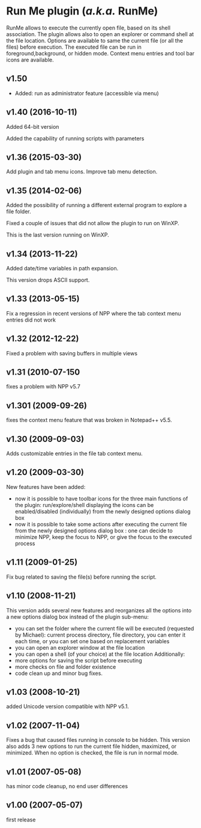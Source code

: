 # Run Me plugin (*a.k.a.* RunMe)
RunMe allows to execute the currently open file, based on its shell association. The plugin allows also to open an explorer or command shell at the file location. Options are available to same the current file (or all the files) before execution. The executed file can be run in foreground,background, or hidden mode. Context menu entries and tool bar icons are available.

## v1.50
- Added: run as administrator feature (accessible via menu)

## v1.40 (2016-10-11)
Added 64-bit version

Added the capability of running scripts with parameters

## v1.36 (2015-03-30)
Add plugin and tab menu icons. Improve tab menu detection.

## v1.35 (2014-02-06)
Added the possibility of running a different external program to explore a file folder.

Fixed a couple of issues that did not allow the plugin to run on WinXP.

This is the last version running on WinXP.

## v1.34 (2013-11-22)
Added date/time variables in path expansion.

This version drops ASCII support.

## v1.33 (2013-05-15)
Fix a regression in recent versions of NPP where the tab context menu entries did not work

## v1.32 (2012-12-22)
Fixed a problem with saving buffers in multiple views

## v1.31 (2010-07-150
fixes a problem with NPP v5.7

## v1.301 (2009-09-26)
fixes the context menu feature that was broken in Notepad++ v5.5.

## v1.30 (2009-09-03)
Adds customizable entries in the file tab context menu.

## v1.20 (2009-03-30)
New features have been added:
+ now it is possible to have toolbar icons for the three main functions of the plugin: run/explore/shell displaying the icons can be enabled/disabled (individually) from the newly designed options dialog box
+ now it is possible to take some actions after executing the current file from the newly designed options dialog box : one can decide to minimize NPP, keep the focus to NPP, or give the focus to the executed process

## v1.11 (2009-01-25)
Fix bug related to saving the file(s) before running the script.

## v1.10 (2008-11-21)
This version adds several new features and reorganizes all the options into a new options dialog box instead of the plugin sub-menu:
+ you can set the folder where the current file will be executed (requested by Michael): current process directory, file directory, you can enter it each time, or you can set one based on replacement variables
+ you can open an explorer window at the file location
+ you can open a shell (of your choice) at the file location
Additionally:
+ more options for saving the script before executing
+ more checks on file and folder existence
+ code clean up and minor bug fixes.

## v1.03 (2008-10-21)
added Unicode version compatible with NPP v5.1.

## v1.02 (2007-11-04)
Fixes a bug that caused files running in console to be hidden. This version also adds 3 new options to run the current file hidden, maximized, or minimized. When no option is checked, the file is run in normal mode.

## v1.01 (2007-05-08)
 has minor code cleanup, no end user differences

## v1.00 (2007-05-07)
 first release